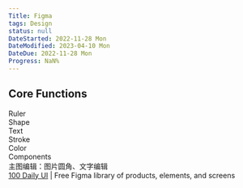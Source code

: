 ```yaml
---
Title: Figma
tags: Design
status: null
DateStarted: 2022-11-28 Mon
DateModified: 2023-04-10 Mon
DateDue: 2022-11-28 Mon
Progress: NaN%
---
```


## Core Functions

Ruler  
Shape  
Text  
Stroke  
Color  
Components  
主图编辑：图片圆角、文字编辑  
[100 Daily UI](https://100dailyui.webflow.io/) | Free Figma library of products, elements, and screens
